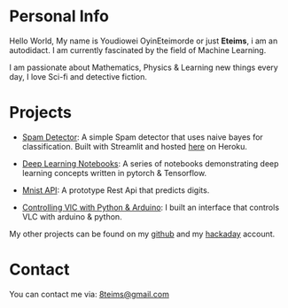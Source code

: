 # Personal Info

Hello World, My name is Youdiowei OyinEteimorde or just **Eteims**, i am an autodidact. I am currently fascinated by the field of Machine Learning.

I am passionate about Mathematics, Physics & Learning new things every day, I love Sci-fi and detective fiction.

# Projects

* [Spam Detector](https://github.com/EteimZ/Streamlit_Spam_Detector): A simple Spam detector that uses naive bayes for classification.
  Built with Streamlit and hosted [here](https://streamlit-spam.herokuapp.com/) on Heroku.

* [Deep Learning Notebooks](https://github.com/EteimZ/Deep_Learning-Notebooks): A series of notebooks demonstrating deep learning concepts written in pytorch & Tensorflow.

* [Mnist API](https://github.com/EteimZ/keras-flask_deploy): A prototype Rest Api that predicts digits. 

* [Controlling VlC with Python & Arduino](https://hackaday.io/project/162532-controlling-vlc-with-arduino): I built an interface that controls VLC with arduino & python.

My other projects can be found on my [github](https://github.com/EteimZ) and my [hackaday](https://hackaday.io/Eteims) account.

# Contact

You can contact me via: 8teims@gmail.com
